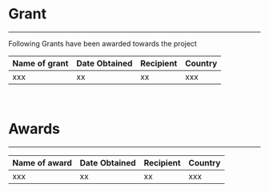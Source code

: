 # Grant

---

Following Grants have been awarded towards the project


| Name of grant | Date Obtained |Recipient|Country|
| ------ | ------ | ------ | ------ | 
| xxx | xx |xx |xxx|


<br>

# Awards

---

| Name of award | Date Obtained |Recipient|Country|
| ------ | ------ | ------ | ------ | 
| xxx | xx |xx |xxx|


